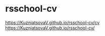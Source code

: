 # rsschool-cv
https://KuzniatsovaV.github.io/rsschool-cv/cv
https://KuzniatsovaV.github.io/rsschool-cv/